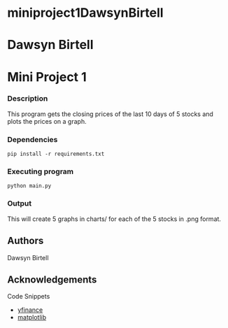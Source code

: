 # miniproject1DawsynBirtell
# Dawsyn Birtell
# Mini Project 1

### Description
This program gets the closing prices of the last 10 days of 5 stocks and plots the prices on a graph.


### Dependencies
```
pip install -r requirements.txt
```

### Executing program
```
python main.py 
```



### Output
This will create 5 graphs in charts/ for each of the 5 stocks in .png format. 

## Authors
Dawsyn Birtell

## Acknowledgements
Code Snippets   
* [yfinance](https://pypi.org/project/yfinance/)
* [matplotlib](https://matplotlib.org/stable/tutorials/pyplot.html)
